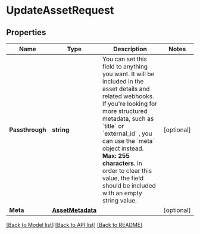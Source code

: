 # UpdateAssetRequest

## Properties
Name | Type | Description | Notes
------------ | ------------- | ------------- | -------------
**Passthrough** | **string** | You can set this field to anything you want. It will be included in the asset details and related webhooks. If you&#39;re looking for more structured metadata, such as &#x60;title&#x60; or &#x60;external_id&#x60; , you can use the &#x60;meta&#x60; object instead. **Max: 255 characters**. In order to clear this value, the field should be included with an empty string value. | [optional] 
**Meta** | [**AssetMetadata**](AssetMetadata.md) |  | [optional] 

[[Back to Model list]](../README.md#documentation-for-models) [[Back to API list]](../README.md#documentation-for-api-endpoints) [[Back to README]](../README.md)


